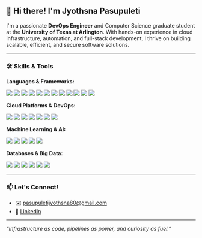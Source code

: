 ## 👋 Hi there! I'm Jyothsna Pasupuleti

I'm a passionate **DevOps Engineer** and Computer Science graduate student at the **University of Texas at Arlington**. With hands-on experience in cloud infrastructure, automation, and full-stack development, I thrive on building scalable, efficient, and secure software solutions.

---

### 🛠️ Skills & Tools

**Languages & Frameworks:**
<p>
  <img src="https://img.shields.io/badge/Python-3776AB?style=flat&logo=python&logoColor=white"/>
  <img src="https://img.shields.io/badge/Java-007396?style=flat&logo=java&logoColor=white"/>
  <img src="https://img.shields.io/badge/C-00599C?style=flat&logo=c&logoColor=white"/>
  <img src="https://img.shields.io/badge/Shell_Script-%23121011.svg?style=flat&logo=gnu-bash&logoColor=white"/>
  <img src="https://img.shields.io/badge/HTML5-E34F26?style=flat&logo=html5&logoColor=white"/>
  <img src="https://img.shields.io/badge/CSS3-1572B6?style=flat&logo=css3&logoColor=white"/>
  <img src="https://img.shields.io/badge/JavaScript-F7DF1E?style=flat&logo=javascript&logoColor=black"/>
  <img src="https://img.shields.io/badge/TypeScript-3178C6?style=flat&logo=typescript&logoColor=white"/>
  <img src="https://img.shields.io/badge/React-61DAFB?style=flat&logo=react&logoColor=black"/>
  <img src="https://img.shields.io/badge/Flask-000000?style=flat&logo=flask&logoColor=white"/>
  <img src="https://img.shields.io/badge/Django-092E20?style=flat&logo=django&logoColor=white"/>
  <img src="https://img.shields.io/badge/FastAPI-009688?style=flat&logo=fastapi&logoColor=white"/>
</p>

**Cloud Platforms & DevOps:**
<p>
  <img src="https://img.shields.io/badge/AWS-232F3E?style=flat&logo=amazon-aws&logoColor=white"/>
  <img src="https://img.shields.io/badge/GCP-4285F4?style=flat&logo=google-cloud&logoColor=white"/>
  <img src="https://img.shields.io/badge/Azure-0078D4?style=flat&logo=microsoft-azure&logoColor=white"/>
  <img src="https://img.shields.io/badge/Docker-2496ED?style=flat&logo=docker&logoColor=white"/>
  <img src="https://img.shields.io/badge/Terraform-623CE4?style=flat&logo=terraform&logoColor=white"/>
  <img src="https://img.shields.io/badge/Jenkins-D24939?style=flat&logo=jenkins&logoColor=white"/>
  <img src="https://img.shields.io/badge/GitHub_Actions-2088FF?style=flat&logo=github-actions&logoColor=white"/>
</p>

**Machine Learning & AI:**
<p>
  <img src="https://img.shields.io/badge/TensorFlow-FF6F00?style=flat&logo=tensorflow&logoColor=white"/>
  <img src="https://img.shields.io/badge/PyTorch-EE4C2C?style=flat&logo=pytorch&logoColor=white"/>
  <img src="https://img.shields.io/badge/Scikit--Learn-F7931E?style=flat&logo=scikit-learn&logoColor=white"/>
  <img src="https://img.shields.io/badge/OpenCV-5C3EE8?style=flat&logo=opencv&logoColor=white"/>
  <img src="https://img.shields.io/badge/HuggingFace-FFD21F?style=flat&logo=huggingface&logoColor=black"/>
</p>

**Databases & Big Data:**
<p>
  <img src="https://img.shields.io/badge/MongoDB-47A248?style=flat&logo=mongodb&logoColor=white"/>
  <img src="https://img.shields.io/badge/MySQL-4479A1?style=flat&logo=mysql&logoColor=white"/>
  <img src="https://img.shields.io/badge/PostgreSQL-336791?style=flat&logo=postgresql&logoColor=white"/>
  <img src="https://img.shields.io/badge/Snowflake-29B5E8?style=flat&logo=snowflake&logoColor=white"/>
  <img src="https://img.shields.io/badge/Apache_Spark-E25A1C?style=flat&logo=apachespark&logoColor=white"/>
  <img src="https://img.shields.io/badge/Kafka-231F20?style=flat&logo=apachekafka&logoColor=white"/>
</p>

---

### 📫 Let's Connect!
- ✉️ pasupuletijyothsna80@gmail.com
- 💼 [LinkedIn](https://www.linkedin.com/in/your-profile)

---

_“Infrastructure as code, pipelines as power, and curiosity as fuel.”_
